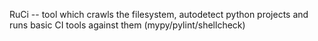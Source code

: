 RuCi -- tool which crawls the filesystem, autodetect python projects and runs basic CI tools against them (mypy/pylint/shellcheck)
